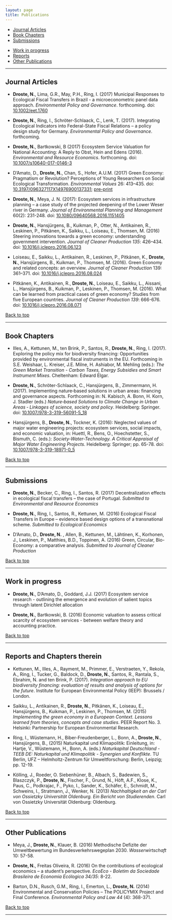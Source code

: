 ```yaml
---
layout: page
title: Publications
---
```


- [Journal Articles](#journal-articles)
- [Book Chapters](#book-chapters)
- [Submissions](#submissions)
<!-- - [Working Paper](#working-paper) -->
- [Work in progress](#work-in-progress)
- [Reports](#reports-and-chapters-therein)
- [Other Publications](#other-publications)


---

## Journal Articles

+ **Droste, N.**, Lima, G.R., May, P.H., Ring, I. (2017)  Municipal Responses to Ecological Fiscal Transfers in Brazil - a microeconometric panel data approach. *Environmental Policy and Governance*. forthcoming. doi: [10.1002/eet.1760](http://dx.doi.org/10.1002/eet.1760)

+ **Droste, N.**, Ring, I., Schröter-Schlaack, C., Lenk, T. (2017). Integrating Ecological Indicators into Federal-State Fiscal Relations – a policy design study for Germany. *Environmental Policy and Governance*. forthcoming.

+ **Droste, N.**, Bartkowski, B (2017) Ecosystem Service Valuation for National Accounting: A Reply to Obst, Hein and Edens (2016). *Environmental and Resource Economics*. forthcoming. doi: [10.1007/s10640-017-0146-3](http://dx.doi.org/10.1007/s10640-017-0146-3)

+ D’Amato, D., **Droste, N.**, Chan, S., Hofer, A.U.M. (2017) Green Economy: Pragmatism or Revolution? Perceptions of Young Researchers on Social Ecological Transformation. *Environmental Values* 26: 413–435. doi: [10.3197/096327117X14976900137331](http://dx.doi.org/10.3197/096327117X14976900137331); [pre-print](http://nils.droste.io/research/articles/D'Amatoetal2017.pdf)

+ **Droste, N.**, Meya, J. N. (2017): Ecosystem services in infrastructure planning – a case study of the projected deepening of the Lower Weser river in Germany. *Journal of Environmental Planning and Management* 60(2): 231-248. doi: [10.1080/09640568.2016.1151405](http://dx.doi.org/10.1080/09640568.2016.1151405)

+ **Droste, N.**, Hansjürgens, B., Kuikman, P., Otter, N., Antikainen, R., Leskinen, P., Pitkänen, K., Saikku, L., Loiseau, E., Thomsen, M. (2016) Steering innovations towards a green economy: understanding government intervention. *Journal of Cleaner Production* *135*: 426–434. doi: [10.1016/j.jclepro.2016.06.123](http://dx.doi.org/10.1016/j.jclepro.2016.06.123)

+ Loiseau, E., Saikku, L., Antikainen, R., Leskinen, P., Pitkänen, K., **Droste, N.**, Hansjürgens, B., Kuikman, P., Thomsen, M. (2016). Green Economy and related concepts: an overview. *Journal of Cleaner Production* 139: 361–371. doi: [10.1016/j.jclepro.2016.08.024](http://dx.doi.org/10.1016/j.jclepro.2016.08.024)

+ Pitkänen, K., Antikainen, R., **Droste, N.**, Loiseau, E., Saikku, L., Aissani, L., Hansjürgens, B., Kuikman, P., Leskinen, P., Thomsen, M. (2016). What can be learned from practical cases of green economy? Studies from five European countries. *Journal of Cleaner Production* *139*: 666-676. doi: [10.1016/j.jclepro.2016.08.071](http://dx.doi.org/10.1016/j.jclepro.2016.08.071)

<a href="#top">Back to top</a>

---

## Book Chapters

+ Illes, A., Kettunen, M., ten Brink, P., Santos, R., **Droste, N.**, Ring, I. (2017). Exploring the policy mix for biodiversity financing: Opportunities provided by environmental fiscal instruments in the EU. Forthcoming in S.E. Weishaar, L. Kreiser, J.E. Milne, H. Ashiabor, M. Mehling (eds.): *The Green Market Transition - Carbon Taxes, Energy Subsidies and Smart Instrument Mixes*. Cheltenham: Edward Elgar.

+ **Droste, N.**, Schröter-Schlaack, C., Hansjürgens, B., Zimmermann, H. (2017). Implementing nature‐based solutions in urban areas: financing and governance aspects. Forthcoming in: N. Kabisch, A. Bonn, H. Korn, J. Stadler (eds.) *Nature‐based Solutions to Climate Change in Urban Areas ‐ Linkages of science, society and policy*. Heidelberg: Springer. doi: [10.1007/978-3-319-56091-5_18](http://dx.doi.org/10.1007/978-3-319-56091-5_18)

+ Hansjürgens, B., **Droste, N.**, Tockner, K. (2016): Neglected values of major water engineering projects: ecosystem services, social impacts, and economic valuation, in: Huettl, R., Bens, O., Hoechstetter, S., Bismuth, C. (eds.): *Society-Water-Technology. A Critical Appraisal of Major Water Engineering Projects*. Heidelberg: Springer; pp. 65-78. doi: [10.1007/978-3-319-18971-0_5](http://dx.doi.org/10.1007/978-3-319-18971-0_5)

<a href="#top">Back to top</a>

<!-- ---

## Working Paper

<a href="#top">Back to top</a> -->

---

## Submissions

+ **Droste, N.**, Becker, C., Ring, I., Santos, R. (2017) Decentralization effects in ecological fiscal transfers – the case of Portugal. *Submitted to Environmental and Resource Economics*

+ **Droste, N.**, Ring, I., Santos, R., Kettunen, M. (2016) Ecological Fiscal Transfers in Europe – evidence based design options of a transnational scheme. *Submitted to Ecological Economics*

+ D’Amato, D., **Droste, N.** , Allen, B., Kettunen, M., Lähtinen, K., Korhonen, J., Leskinen, P., Matthies, B.D., Toppinen, A. (2016) Green, Circular, Bio-Economy: a comparative analysis. *Submitted to Journal of Cleaner Production*

<a href="#top">Back to top</a>

---

## Work in progress

+ **Droste, N.**, D’Amato, D., Goddard, J.J. (2017) Ecosystem service research - outlining the emergence and evolution of salient topics through latent Dirichlet allocation

+ **Droste, N.**, Bartkowski, B. (2016) Economic valuation to assess critical scarcity of ecosystem services - between welfare theory and accounting practice.

<a href="#top">Back to top</a>

---

## Reports and Chapters therein

+ Kettunen, M., Illes, A., Rayment, M., Primmer, E., Verstraeten, Y., Rekola, A., Ring, I., Tucker, G., Baldock, D., **Droste, N.**, Santos, R., Rantala, S., Ebrahim, N. and ten Brink, P. (2017). *Integration approach to EU biodiversity financing: evaluation of results and analysis of options for the future*. Institute for European Environmental Policy (IEEP): Brussels / London.

+ Saikku, L., Antikainen, R., **Droste, N.**, Pitkänen, K., Loiseau, E., Hansjürgens, B., Kuikman, P., Leskinen, P., Thomsen, M. (2015) *Implementing the green economy in a European Context. Lessons learned from theories, concepts and case studies*. PEER Report No. 3. Helsinki: Partnership for European Environmental Research.

+ Ring, I., Wüstemann, H., Biber-Freudenberger, L., Bonn, A., **Droste, N.**, Hansjürgens, B., (2015) Naturkapital und Klimapolitik: Einleitung, in: Hartje, V., Wüstemann, H., Bonn, A. (eds.)  *Naturkapital Deutschland - TEEB DE: Naturkapital und Klimapolitik - Synergien und Konflikte*. TU Berlin, UFZ – Helmholtz-Zentrum für Umweltforschung: Berlin, Leipzig; pp. 12-19.

+ Kölling, J., Roeder, O. Siebenhüner, B., Albach, S., Badewien, S., Blaszczyk, P., **Droste, N.**, Fischer, F., Grund, N., Höft, A.F., Klose, K., Paus, C., Podkrajac, F., Pyko, I., Sander, K., Schäfer, E., Schmidt, M., Schweins, I., Stratmann, J., Wenker, N. (2013) *Nachhaltigkeit an der Carl von Ossietzky Universität Oldenburg. Ein Bericht von Studierenden*. Carl von Ossietzky Universität Oldenburg: Oldenburg.

<a href="#top">Back to top</a>

---

## Other Publications

+ Meya, J., **Droste, N.**, Klauer, B. (2016) Methodische Defizite der Umweltbewertung im Bundesverkehrswegeplan 2030. *Wasserwirtschaft* 10: 57-58.

+ **Droste, N.**, Freitas Oliveira, R. (2016) On the contributions of ecological economics – a student’s perspective. *EcoEco - Boletim da Sociedade Brasileira de Economia Ecólogica* *34/35*: 8-22.

+ Barton, D.N., Rusch, G.M., Ring, I., Emerton, L., **Droste, N.** (2014) Environmental and Conservation Policies – The POLICYMIX Project and Final Conference. *Environmental Policy and Law* *44* (4): 368-371.

<a href="#top">Back to top</a>

---
